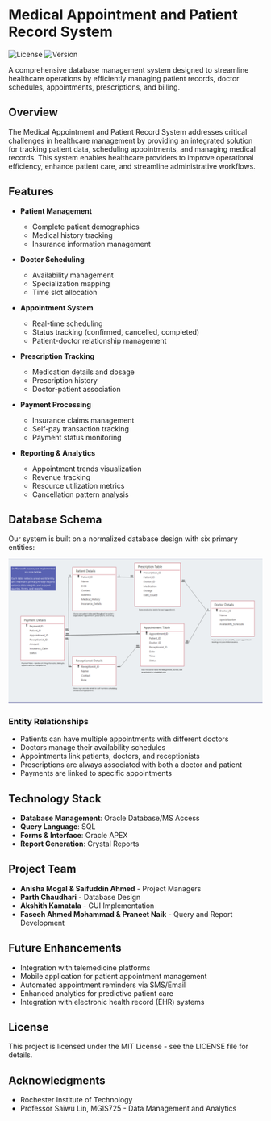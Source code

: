 # Medical Appointment and Patient Record System

![License](https://img.shields.io/badge/license-MIT-blue)
![Version](https://img.shields.io/badge/version-1.0.0-green)

A comprehensive database management system designed to streamline healthcare operations by efficiently managing patient records, doctor schedules, appointments, prescriptions, and billing.

## Overview

The Medical Appointment and Patient Record System addresses critical challenges in healthcare management by providing an integrated solution for tracking patient data, scheduling appointments, and managing medical records. This system enables healthcare providers to improve operational efficiency, enhance patient care, and streamline administrative workflows.

## Features

- **Patient Management**
  - Complete patient demographics
  - Medical history tracking
  - Insurance information management

- **Doctor Scheduling**
  - Availability management
  - Specialization mapping
  - Time slot allocation

- **Appointment System**
  - Real-time scheduling
  - Status tracking (confirmed, cancelled, completed)
  - Patient-doctor relationship management

- **Prescription Tracking**
  - Medication details and dosage
  - Prescription history
  - Doctor-patient association

- **Payment Processing**
  - Insurance claims management
  - Self-pay transaction tracking
  - Payment status monitoring

- **Reporting & Analytics**
  - Appointment trends visualization
  - Revenue tracking
  - Resource utilization metrics
  - Cancellation pattern analysis

## Database Schema

Our system is built on a normalized database design with six primary entities:

![ER Diagram](./assets/er-diagram.png)

### Entity Relationships

- Patients can have multiple appointments with different doctors
- Doctors manage their availability schedules
- Appointments link patients, doctors, and receptionists
- Prescriptions are always associated with both a doctor and patient
- Payments are linked to specific appointments

## Technology Stack

- **Database Management**: Oracle Database/MS Access
- **Query Language**: SQL
- **Forms & Interface**: Oracle APEX
- **Report Generation**: Crystal Reports

## Project Team

- **Anisha Mogal & Saifuddin Ahmed** - Project Managers
- **Parth Chaudhari** - Database Design
- **Akshith Kamatala** - GUI Implementation
- **Faseeh Ahmed Mohammad & Praneet Naik** - Query and Report Development

## Future Enhancements

- Integration with telemedicine platforms
- Mobile application for patient appointment management
- Automated appointment reminders via SMS/Email
- Enhanced analytics for predictive patient care
- Integration with electronic health record (EHR) systems

## License

This project is licensed under the MIT License - see the LICENSE file for details.

## Acknowledgments

- Rochester Institute of Technology
- Professor Saiwu Lin, MGIS725 - Data Management and Analytics
